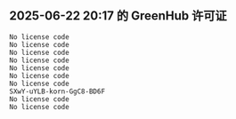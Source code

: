 ## 2025-06-22 20:17 的 GreenHub 许可证
```
No license code
No license code
No license code
No license code
No license code
No license code
No license code
SXwY-uYLB-korn-GgC8-BD6F
No license code
No license code
```
